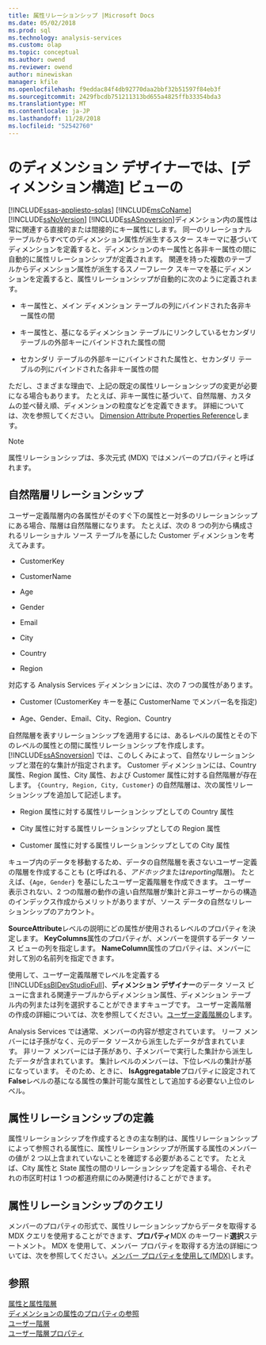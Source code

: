 ```yaml
---
title: 属性リレーションシップ |Microsoft Docs
ms.date: 05/02/2018
ms.prod: sql
ms.technology: analysis-services
ms.custom: olap
ms.topic: conceptual
ms.author: owend
ms.reviewer: owend
author: minewiskan
manager: kfile
ms.openlocfilehash: f9eddac84f4db92770daa2bbf32b51597f84eb3f
ms.sourcegitcommit: 2429fbcdb751211313bd655a4825ffb33354bda3
ms.translationtype: MT
ms.contentlocale: ja-JP
ms.lasthandoff: 11/28/2018
ms.locfileid: "52542760"
---
```

# <a name="attribute-relationships"></a>のディメンション デザイナーでは、[ディメンション構造] ビューの
[!INCLUDE[ssas-appliesto-sqlas](../../includes/ssas-appliesto-sqlas.md)]
  [!INCLUDE[msCoName](../../includes/msconame-md.md)] [!INCLUDE[ssNoVersion](../../includes/ssnoversion-md.md)] [!INCLUDE[ssASnoversion](../../includes/ssasnoversion-md.md)]ディメンション内の属性は常に関連する直接的または間接的にキー属性にします。 同一のリレーショナル テーブルからすべてのディメンション属性が派生するスター スキーマに基づいてディメンションを定義すると、ディメンションのキー属性と各非キー属性の間に自動的に属性リレーションシップが定義されます。 関連を持った複数のテーブルからディメンション属性が派生するスノーフレーク スキーマを基にディメンションを定義すると、属性リレーションシップが自動的に次のように定義されます。  
  
-   キー属性と、メイン ディメンション テーブルの列にバインドされた各非キー属性の間  
  
-   キー属性と、基になるディメンション テーブルにリンクしているセカンダリ テーブルの外部キーにバインドされた属性の間  
  
-   セカンダリ テーブルの外部キーにバインドされた属性と、セカンダリ テーブルの列にバインドされた各非キー属性の間  
  
 ただし、さまざまな理由で、上記の既定の属性リレーションシップの変更が必要になる場合もあります。 たとえば、非キー属性に基づいて、自然階層、カスタムの並べ替え順、ディメンションの粒度などを定義できます。 詳細については、次を参照してください。 [Dimension Attribute Properties Reference](../../analysis-services/multidimensional-models/dimension-attribute-properties-reference.md)します。  
  
> [!NOTE]  
>  属性リレーションシップは、多次元式 (MDX) ではメンバーのプロパティと呼ばれます。  
  
## <a name="natural-hierarchy-relationships"></a>自然階層リレーションシップ  
 ユーザー定義階層内の各属性がそのすぐ下の属性と一対多のリレーションシップにある場合、階層は自然階層になります。 たとえば、次の 8 つの列から構成されるリレーショナル ソース テーブルを基にした Customer ディメンションを考えてみます。  
  
-   CustomerKey  
  
-   CustomerName  
  
-   Age  
  
-   Gender  
  
-   Email  
  
-   City  
  
-   Country  
  
-   Region  
  
 対応する Analysis Services ディメンションには、次の 7 つの属性があります。  
  
-   Customer (CustomerKey キーを基に CustomerName でメンバー名を指定)  
  
-   Age、Gender、Email、City、Region、Country  
  
 自然階層を表すリレーションシップを適用するには、あるレベルの属性とその下のレベルの属性との間に属性リレーションシップを作成します。 [!INCLUDE[ssASnoversion](../../includes/ssasnoversion-md.md)] では、このしくみによって、自然なリレーションシップと潜在的な集計が指定されます。 Customer ディメンションには、Country 属性、Region 属性、City 属性、および Customer 属性に対する自然階層が存在します。 `{Country, Region, City, Customer}` の自然階層は、次の属性リレーションシップを追加して記述します。  
  
-   Region 属性に対する属性リレーションシップとしての Country 属性  
  
-   City 属性に対する属性リレーションシップとしての Region 属性  
  
-   Customer 属性に対する属性リレーションシップとしての City 属性  
  
 キューブ内のデータを移動するため、データの自然階層を表さないユーザー定義の階層を作成することも (と呼ばれる、*アドホック*または*reporting*階層)。 たとえば、`{Age, Gender}` を基にしたユーザー定義階層を作成できます。 ユーザー表示されない、2 つの階層の動作の違い自然階層が集計と非ユーザーからの構造のインデックス作成からメリットがありますが、ソース データの自然なリレーションシップのアカウント。  
  
 **SourceAttribute**レベルの説明にどの属性が使用されるレベルのプロパティを決定します。 **KeyColumns**属性のプロパティが、メンバーを提供するデータ ソース ビューの列を指定します。 **NameColumn**属性のプロパティは、メンバーに対して別の名前列を指定できます。  
  
 使用して、ユーザー定義階層でレベルを定義する[!INCLUDE[ssBIDevStudioFull](../../includes/ssbidevstudiofull-md.md)]、**ディメンション デザイナー**のデータ ソース ビューに含まれる関連テーブルからディメンション属性、ディメンション テーブル内の列または列を選択することができますキューブです。 ユーザー定義階層の作成の詳細については、次を参照してください。[ユーザー定義階層の](../../analysis-services/multidimensional-models/user-defined-hierarchies-create.md)します。  
  
 Analysis Services では通常、メンバーの内容が想定されています。 リーフ メンバーには子孫がなく、元のデータ ソースから派生したデータが含まれています。 非リーフ メンバーには子孫があり、子メンバーで実行した集計から派生したデータが含まれています。 集計レベルのメンバーは、下位レベルの集計が基になっています。 そのため、ときに、 **IsAggregatable**プロパティに設定されて**False**レベルの基になる属性の集計可能な属性として追加する必要ない上位のレベル。  
  
## <a name="defining-an-attribute-relationship"></a>属性リレーションシップの定義  
 属性リレーションシップを作成するときの主な制約は、属性リレーションシップによって参照される属性に、属性リレーションシップが所属する属性のメンバーの値が 2 つ以上含まれていないことを確認する必要があることです。 たとえば、City 属性と State 属性の間のリレーションシップを定義する場合、それぞれの市区町村は 1 つの都道府県にのみ関連付けることができます。  
  
## <a name="attribute-relationship-queries"></a>属性リレーションシップのクエリ  
 メンバーのプロパティの形式で、属性リレーションシップからデータを取得する MDX クエリを使用することができます、**プロパティ**MDX のキーワード**選択**ステートメント。 MDX を使用して、メンバー プロパティを取得する方法の詳細については、次を参照してください。[メンバー プロパティを使用して&#40;MDX&#41;](../../analysis-services/multidimensional-models/mdx/mdx-member-properties.md)します。  
  
## <a name="see-also"></a>参照  
 [属性と属性階層](../../analysis-services/multidimensional-models-olap-logical-dimension-objects/attributes-and-attribute-hierarchies.md)   
 [ディメンションの属性のプロパティの参照](../../analysis-services/multidimensional-models/dimension-attribute-properties-reference.md)   
 [ユーザー階層](../../analysis-services/multidimensional-models-olap-logical-dimension-objects/user-hierarchies.md)   
 [ユーザー階層プロパティ](../../analysis-services/multidimensional-models-olap-logical-dimension-objects/user-hierarchies-properties.md)  
  
  
